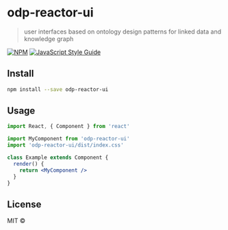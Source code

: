 # odp-reactor-ui

> user interfaces based on ontology design patterns for linked data and knowledge graph

[![NPM](https://img.shields.io/npm/v/odp-reactor-ui.svg)](https://www.npmjs.com/package/odp-reactor-ui) [![JavaScript Style Guide](https://img.shields.io/badge/code_style-standard-brightgreen.svg)](https://standardjs.com)

## Install

```bash
npm install --save odp-reactor-ui
```

## Usage

```jsx
import React, { Component } from 'react'

import MyComponent from 'odp-reactor-ui'
import 'odp-reactor-ui/dist/index.css'

class Example extends Component {
  render() {
    return <MyComponent />
  }
}
```

## License

MIT © [](https://github.com/)
